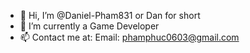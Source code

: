 - 👋 Hi, I’m @Daniel-Pham831 or Dan for short
- 👀 I’m currently a Game Developer
- 📫 Contact me at: 
  Email: phamphuc0603@gmail.com

